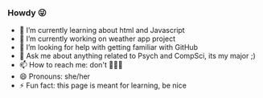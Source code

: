 ### Howdy 😜

- 🌱 I’m currently learning about html and Javascript
- 🔭 I’m currently working on weather app project
- 🤔 I’m looking for help with getting familiar with GitHub
- 💬 Ask me about anything related to Psych and CompSci, its my major ;)
- 📫 How to reach me: don't 💖💖💖
- 😄 Pronouns: she/her
- ⚡ Fun fact: this page is meant for learning, be nice

<!--
**A-Henriquez/A-Henriquez** is a ✨ _special_ ✨ repository because its `README.md` (this file) appears on your GitHub profile.

- 🔭 I’m currently working on weather app project
- 🌱 I’m currently learning about html and Javascript
- 🤔 I’m looking for help with getting familiar with GitHub
- 💬 Ask me about anything related to Psych and CompSci, its my major ;)
- 📫 How to reach me: don't
- 😄 Pronouns: she/her
- ⚡ Fun fact: this page is meant for learning, be nice
-->
